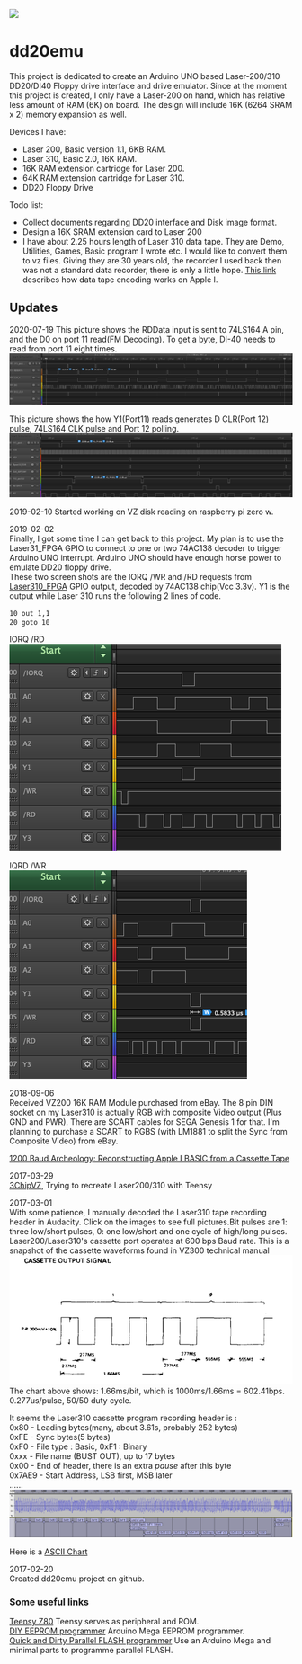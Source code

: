 ![](http://www.old-computers.com/museum/photos/vtech_laser310_side_s.jpg)
# dd20emu

This project is dedicated to create an Arduino UNO based Laser-200/310 DD20/DI40 Floppy drive interface and drive emulator.
Since at the moment this project is created, I only have a Laser-200 on hand, which has relative less amount of RAM (6K) on board. The design will include 16K (6264 SRAM x 2) memory expansion as well.

Devices I have:
* Laser 200, Basic version 1.1, 6KB RAM.
* Laser 310, Basic 2.0, 16K RAM.
* 16K RAM extension cartridge for Laser 200.
* 64K RAM extension cartridge for Laser 310.
* DD20 Floppy Drive

Todo list:
* Collect documents regarding DD20 interface and Disk image format.
* Design a 16K SRAM extension card to Laser 200
* I have about 2.25 hours length of Laser 310 data tape. They are Demo, Utilities, Games, Basic program I wrote etc. I would like to convert them to vz files. Giving they are 30 years old, the recorder I used back then was not a standard data recorder, there is only a little hope. [This link](http://www.pagetable.com/?p=32) describes how data tape encoding works on Apple I.

## Updates

2020-07-19 
This picture shows the RDData input is sent to 74LS164 A pin, and the D0 on port 11 read(FM Decoding). To get a byte, DI-40 needs to read from port 11 eight times.
[![FM Decoding](https://raw.githubusercontent.com/yuanb/dd20emu/master/site/images/RDData%20to%20D0%20on%20port%2011%20read.png)](https://raw.githubusercontent.com/yuanb/dd20emu/master/site/images/RDData%20to%20D0%20on%20port%2011%20read.png)

This picture shows the how Y1(Port11) reads generates D CLR(Port 12) pulse, 74LS164 CLK pulse and Port 12 polling.
[![D Flip-flop on port 12;74ls164 CLK and polling](https://raw.githubusercontent.com/yuanb/dd20emu/master/site/images/Port%2011_12%20RDData%20pulse.png)](https://raw.githubusercontent.com/yuanb/dd20emu/master/site/images/Port%2011_12%20RDData%20pulse.png)

2019-02-10
Started working on VZ disk reading on raspberry pi zero w.  

2019-02-02  
Finally, I got some time I can get back to this project. My plan is to use the Laser31_FPGA GPIO to connect to one or two 74AC138 decoder to trigger Arduino UNO interrupt. Arduino UNO should have enough horse power to emulate DD20 floppy drive.  
These two screen shots are the IORQ /WR and /RD requests from [Laser310_FPGA](https://github.com/zzemu-cn/LASER310_FPGA) GPIO output, decoded by 74AC138 chip(Vcc 3.3v). Y1 is the output while Laser 310 runs the following 2 lines of code.  

~~~
10 out 1,1
20 goto 10
~~~

IORQ /RD  
[![IORQ read request on port #1](https://raw.githubusercontent.com/yuanb/dd20emu/master/site/images/IO%20read.png)](https://raw.githubusercontent.com/yuanb/dd20emu/master/site/images/IO%20read.png)
  
IQRD /WR  
[![IORQ write request on port #1](https://raw.githubusercontent.com/yuanb/dd20emu/master/site/images/IO%20write.png)](https://raw.githubusercontent.com/yuanb/dd20emu/master/site/images/IO%20write.png)


2018-09-06<br />
Received VZ200 16K RAM Module purchased from eBay.
The 8 pin DIN socket on my Laser310 is actually RGB with composite Video output (Plus GND and PWR). There are SCART cables for SEGA Genesis 1 for that. I'm planning to purchase a SCART to RGBS (with LM1881 to split the Sync from Composite Video) from eBay.

[1200 Baud Archeology: Reconstructing Apple I BASIC from a Cassette Tape](https://www.pagetable.com/?p=32)


2017-03-29<br />
[3ChipVZ](http://intertek00.customer.netspace.net.au/3ChipVZ/), Trying to recreate Laser200/310 with Teensy <br />

2017-03-01<br />
With some patience, I manually decoded the Laser310 tape recording header in Audacity. Click on the images to see full pictures.Bit pulses are 1: three low/short pulses, 0: one low/short and one cycle of high/long pulses.<br />
Laser200/Laser310's cassette port operates at 600 bps Baud rate. This is a snapshot of the cassette waveforms found in VZ300 technical manual<br />
[![Laser 310 cassette waveforms](https://raw.githubusercontent.com/yuanb/dd20emu/master/site/images/cassette_waveforms.png)](https://raw.githubusercontent.com/yuanb/dd20emu/master/site/images/cassette_waveforms.png)
The chart above shows: 1.66ms/bit, which is 1000ms/1.66ms = 602.41bps. 0.277us/pulse, 50/50 duty cycle.<br />

It seems the Laser310 cassette program recording header is :<br />
0x80 - Leading bytes(many, about 3.61s, probably 252 bytes)<br />
0xFE - Sync bytes(5 bytes)<br />
0xF0 - File type : Basic, 0xF1 : Binary<br />
0xxx - File name (BUST OUT), up to 17 bytes<br />
0x00 - End of header, there is an extra *pause* after this byte<br /> 
0x7AE9 - Start Address, LSB first, MSB later<br />
......<br />
[![Manual decoded Laser310 game recording header](https://raw.githubusercontent.com/yuanb/dd20emu/master/site/images/bust_out_header.png)](https://raw.githubusercontent.com/yuanb/dd20emu/master/site/images/bust_out_header.png)

Here is a [ASCII Chart](http://www.bluesock.org/~willg/dev/ascii.html)

2017-02-20<br />
Created dd20emu project on github.

### Some useful links
[Teensy Z80](http://labs.domipheus.com/blog/teensy-z80-part-1-intro-memory-serial-io-and-display/) Teensy serves as peripheral and ROM.<br />
[DIY EEPROM programmer](http://danceswithferrets.org/geekblog/?p=496) Arduino Mega EEPROM programmer.<br />
[Quick and Dirty Parallel FLASH programmer](https://hackaday.io/project/6275-quick-and-dirty-parallel-flash-programmer) Use an Arduino Mega and minimal parts to programme parallel FLASH.<br />

